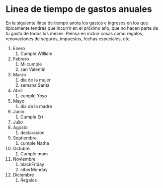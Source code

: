 # Linea de tiempo de gastos anuales

En la siguiente línea de tiempo anota los gastos e ingresos en los que típicamente tendrás que incurrir en el próximo año, que no hacen parte de tu gasto de todos los meses. Piensa en incluir cosas como regalos, renovaciones de seguros, impuestos, fechas especiales, etc.

1. Enero
	1. Cumple William
2. Febrero
	1. Mi cumple
	2. san Valentin
3. Marzo
	1.  dia de la mujer
	2. semana Santa
4. Abril
	1. cumple Yoyo
5. Mayo 
	1. dia de la madre
6. Junio
	1. Cumple Eri
7. Julio
8. Agosto
	1. declaracion
9. Septiembre
	1. cumple Natha
10. Octubre
	1. Cumple mom
11. Noviembre
	1. blackFriday
	2. ciberMonday
12. Diciembre
	1. Regalos